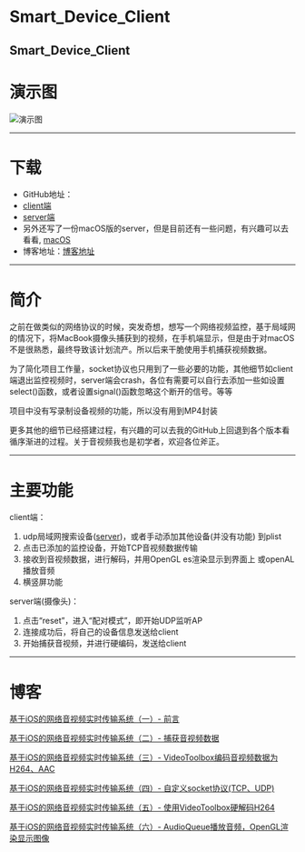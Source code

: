 # Smart_Device_Client
Smart_Device_Client
----
# 演示图
![演示图](https://github.com/AmoAmoAmo/Smart_Device_Client/blob/master/client_3.gif?raw=true)


----
# 下载
- GitHub地址：
- [client端](https://github.com/AmoAmoAmo/Smart_Device_Client)
- [server端](https://github.com/AmoAmoAmo/Smart_Device_Server)
- 另外还写了一份macOS版的server，但是目前还有一些问题，有兴趣可以去看看, [macOS](https://github.com/AmoAmoAmo/Server_Mac)
- 博客地址：[博客地址](http://blog.csdn.net/a997013919/article/details/78081115)



----
# 简介


之前在做类似的网络协议的时候，突发奇想，想写一个网络视频监控，基于局域网的情况下，将MacBook摄像头捕获到的视频，在手机端显示，但是由于对macOS不是很熟悉，最终导致该计划流产。所以后来干脆使用手机捕获视频数据。

为了简化项目工作量，socket协议也只用到了一些必要的功能，其他细节如client端退出监控视频时，server端会crash，各位有需要可以自行去添加一些如设置select()函数，或者设置signal()函数忽略这个断开的信号。等等

项目中没有写录制设备视频的功能，所以没有用到MP4封装

更多其他的细节已经搭建过程，有兴趣的可以去我的GitHub上回退到各个版本看循序渐进的过程。关于音视频我也是初学者，欢迎各位斧正。

----
# 主要功能
client端：

1. udp局域网搜索设备([server](http://note.youdao.com/))，或者手动添加其他设备(并没有功能) 到plist
2. 点击已添加的监控设备，开始TCP音视频数据传输
3. 接收到音视频数据，进行解码，并用OpenGL es渲染显示到界面上 或openAL播放音频
4. 横竖屏功能


server端(摄像头)：

1. 点击“reset”，进入“配对模式”，即开始UDP监听AP
2. 连接成功后，将自己的设备信息发送给client
3. 开始捕获音视频，并进行硬编码，发送给client

----
# 博客

[基于iOS的网络音视频实时传输系统（一）- 前言](http://blog.csdn.net/a997013919/article/details/78081115)

[基于iOS的网络音视频实时传输系统（二）- 捕获音视频数据](http://blog.csdn.net/a997013919/article/details/78089240)

[基于iOS的网络音视频实时传输系统（三）- VideoToolbox编码音视频数据为H264、AAC](http://blog.csdn.net/a997013919/article/details/78215515)

[基于iOS的网络音视频实时传输系统（四）- 自定义socket协议(TCP、UDP)](http://blog.csdn.net/a997013919/article/details/74085489)

[基于iOS的网络音视频实时传输系统（五）- 使用VideoToolbox硬解码H264](http://blog.csdn.net/a997013919/article/details/78215544)

[基于iOS的网络音视频实时传输系统（六）- AudioQueue播放音频，OpenGL渲染显示图像](http://blog.csdn.net/a997013919/article/details/78215581)

